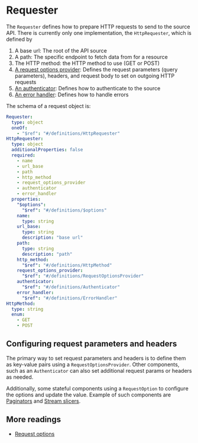 # Requester

The `Requester` defines how to prepare HTTP requests to send to the source API.
There is currently only one implementation, the `HttpRequester`, which is defined by

1. A base url: The root of the API source
2. A path: The specific endpoint to fetch data from for a resource
3. The HTTP method: the HTTP method to use (GET or POST)
4. [A request options provider](./request-options.md#request-options-provider): Defines the request parameters (query parameters), headers, and request body to set on outgoing HTTP requests
5. [An authenticator](./authentication.md): Defines how to authenticate to the source
6. [An error handler](./error-handling.md): Defines how to handle errors

The schema of a request object is:

```yaml
Requester:
  type: object
  oneOf:
    - "$ref": "#/definitions/HttpRequester"
HttpRequester:
  type: object
  additionalProperties: false
  required:
    - name
    - url_base
    - path
    - http_method
    - request_options_provider
    - authenticator
    - error_handler
  properties:
    "$options":
      "$ref": "#/definitions/$options"
    name:
      type: string
    url_base:
      type: string
      description: "base url"
    path:
      type: string
      description: "path"
    http_method:
      "$ref": "#/definitions/HttpMethod"
    request_options_provider:
      "$ref": "#/definitions/RequestOptionsProvider"
    authenticator:
      "$ref": "#/definitions/Authenticator"
    error_handler:
      "$ref": "#/definitions/ErrorHandler"
HttpMethod:
  type: string
  enum:
    - GET
    - POST
```

## Configuring request parameters and headers

The primary way to set request parameters and headers is to define them as key-value pairs using a `RequestOptionsProvider`.
Other components, such as an `Authenticator` can also set additional request params or headers as needed.

Additionally, some stateful components using a `RequestOption` to configure the options and update the value. Example of such components are [Paginators](./pagination.md) and [Stream slicers](./stream-slicers.md).

## More readings

- [Request options](./request-options.md)